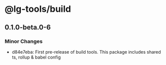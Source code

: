 # @lg-tools/build

## 0.1.0-beta.0-6

### Minor Changes

- d84e7eba: First pre-release of build tools. This package includes shared ts, rollup & babel config
